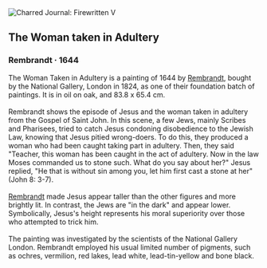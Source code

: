<div class="artwork-of-the-day">
  <div class="container">
    <div class="img-wrapper">
      <img
        src="https://uploads4.wikiart.org/images/rembrandt/the-woman-taken-in-adultery-1644.jpg!Large.jpg"
        alt="Charred Journal: Firewritten V" />
    </div>
    <div class="artwork-detail">
      <div class="artwork-origin"> 
        <h2 class="artwork-name">The Woman taken in Adultery</h2>
        <h3 class="artist">
          Rembrandt
                    ·  1644
        </h3>
      </div>
      <p class="description">
        <span class="artwork-description-text ng-binding" ng-bind-html="viewModel.ArtworkOfTheDay.Description | unsafe">The Woman Taken in Adultery is a painting of 1644 by <a target="_blank" href="/en/rembrandt">Rembrandt</a>, bought by the National Gallery, London in 1824, as one of their foundation batch of paintings. It is in oil on oak, and 83.8 x 65.4&nbsp;cm.
<br>
<br>Rembrandt shows the episode of Jesus and the woman taken in adultery from the Gospel of Saint John. In this scene, a few Jews, mainly Scribes and Pharisees, tried to catch Jesus condoning disobedience to the Jewish Law, knowing that Jesus pitied wrong-doers. To do this, they produced a woman who had been caught taking part in adultery. Then, they said "Teacher, this woman has been caught in the act of adultery. Now in the law Moses commanded us to stone such. What do you say about her?" Jesus replied, "He that is without sin among you, let him first cast a stone at her" (John 8: 3-7).
<br>
<br><a target="_blank" href="/en/rembrandt">Rembrandt</a> made Jesus appear taller than the other figures and more brightly lit. In contrast, the Jews are "in the dark" and appear lower. Symbolically, Jesus's height represents his moral superiority over those who attempted to trick him.
<br>
<br>The painting was investigated by the scientists of the National Gallery London. Rembrandt employed his usual limited number of pigments, such as ochres, vermilion, red lakes, lead white, lead-tin-yellow and bone black.</span>
                        <div class="text-shadow-container" ng-show="showShadow" style=""></div>
      </p>
    </div>
  </div>

</div>
